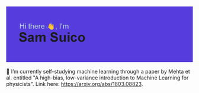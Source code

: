 ![Header](https://github.com/hydroforth/hydroforth/blob/main/banner.png?raw=true)

🌱 I’m currently self-studying machine learning through a paper by Mehta et al. entitled "A high-bias, low-variance introduction to Machine Learning for physicists". Link here: https://arxiv.org/abs/1803.08823.

<!-- ![Hydroforth's GitHub stats](https://github-readme-stats.vercel.app/api?username=hydroforth&show_icons=true&theme=transparent) -->

<!--
**Hydroforth/Hydroforth** is a ✨ _special_ ✨ repository because its `README.md` (this file) appears on your GitHub profile.

Here are some ideas to get you started:

- 🔭 I’m currently working on ...
- 🌱 I’m currently learning ...
- 👯 I’m looking to collaborate on ...
- 🤔 I’m looking for help with ...
- 💬 Ask me about ...
- 📫 How to reach me: ...
- 😄 Pronouns: ...
- ⚡ Fun fact: ...
-->
